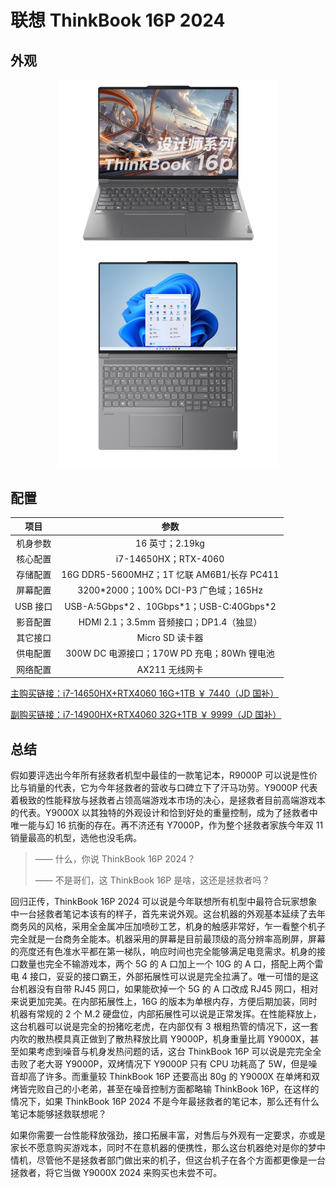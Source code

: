 # 联想 ThinkBook 16P 2024

## 外观

<div style="margin: 0 auto; text-align: center; width: 70%"><img src="./assets/联想ThinkBook 16P 2024.png" /></div>

<div style="margin: 0 auto; text-align: center; width: 70%"><img src="./assets/联想ThinkBook 16P 2024平.png" /></div>

## 配置

|   项目   |                    参数                     |
| :------: | :-----------------------------------------: |
| 机身参数 |               16 英寸；2.19kg               |
| 核心配置 |            i7-14650HX；RTX-4060             |
| 存储配置 | 16G DDR5-5600MHZ；1T 忆联 AM6B1/长存 PC411  |
| 屏幕配置 |    3200\*2000；100% DCI-P3 广色域；165Hz    |
| USB 接口 | USB-A:5Gbps\*2 、10Gbps\*1；USB-C:40Gbps\*2 |
| 影音配置 |   HDMI 2.1；3.5mm 音频接口；DP1.4（独显）   |
| 其它接口 |               Micro SD 读卡器               |
| 供电配置 | 300W DC 电源接口；170W PD 充电；80Wh 锂电池 |
| 网络配置 |               AX211 无线网卡                |

[主购买链接：i7-14650HX+RTX4060 16G+1TB ￥ 7440（JD 国补）](https://3.cn/2b2-lBnT)

[副购买链接：i7-14900HX+RTX4060 32G+1TB ￥ 9999（JD 国补）](https://3.cn/2-b2lFIu)

## 总结

假如要评选出今年所有拯救者机型中最佳的一款笔记本，R9000P 可以说是性价比与销量的代表，它为今年拯救者的营收与口碑立下了汗马功劳。Y9000P 代表着极致的性能释放与拯救者占领高端游戏本市场的决心，是拯救者目前高端游戏本的代表。Y9000X 以其独特的外观设计和恰到好处的重量控制，成为了拯救者中唯一能与幻 16 抗衡的存在。再不济还有 Y7000P，作为整个拯救者家族今年双 11 销量最高的机型，选他也没毛病。

> —— 什么，你说 ThinkBook 16P 2024？
>
> —— 不是哥们，这 ThinkBook 16P 是啥，这还是拯救者吗？

回归正传，ThinkBook 16P 2024 可以说是今年联想所有机型中最符合玩家想象中一台拯救者笔记本该有的样子，首先来说外观。这台机器的外观基本延续了去年商务风的风格，采用全金属冲压加喷砂工艺，机身的触感非常好，乍一看整个机子完全就是一台商务全能本。机器采用的屏幕是目前最顶级的高分辨率高刷屏，屏幕的亮度还有色准水平都在第一梯队，响应时间也完全能够满足电竞需求。机身的接口数量也完全不输游戏本，两个 5G 的 A 口加上一个 10G 的 A 口，搭配上两个雷电 4 接口，妥妥的接口霸王，外部拓展性可以说是完全拉满了。唯一可惜的是这台机器没有自带 RJ45 网口，如果能砍掉一个 5G 的 A 口改成 RJ45 网口，相对来说更加完美。在内部拓展性上，16G 的版本为单根内存，方便后期加装，同时机器有常规的 2 个 M.2 硬盘位，内部拓展性可以说是正常发挥。在性能释放上，这台机器可以说是完全的扮猪吃老虎，在内部仅有 3 根粗热管的情况下，这一套内吹的散热模具真正做到了散热释放比肩 Y9000P，机身重量比肩 Y9000X，甚至如果考虑到噪音与机身发热问题的话，这台 ThinkBook 16P 可以说是完完全全击败了老大哥 Y9000P，双烤情况下 Y9000P 只有 CPU 功耗高了 5W，但是噪音却高了许多。而重量较 ThinkBook 16P 还要高出 80g 的 Y9000X 在单烤和双烤皆完败自己的小老弟，甚至在噪音控制方面都略输 ThinkBook 16P，在这样的情况下，如果 ThinkBook 16P 2024 不是今年最拯救者的笔记本，那么还有什么笔记本能够拯救联想呢？

如果你需要一台性能释放强劲，接口拓展丰富，对售后与外观有一定要求，亦或是家长不愿意购买游戏本，同时不在意机器的便携性，那么这台机器绝对是你的梦中情机，尽管他不是拯救者部门做出来的机子，但这台机子在各个方面都更像是一台拯救者，将它当做 Y9000X 2024 来购买也未尝不可。
